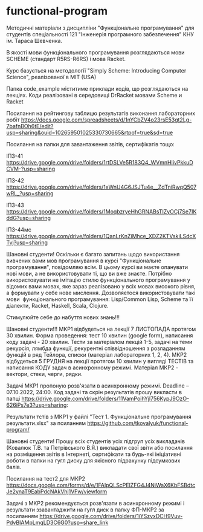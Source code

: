 # functional-program

Методичні матеріали з дисципліни "Функціональне програмування" для студентів спеціальності 121 "Інженерія програмного забезпечення" КНУ ім. Тараса Шевченка. 

В якості мови функціонального програмування розглядаються мови SCHEME (стандарт R5RS-R6RS)  і мова Racket. 

Курс базується на методології "Simply Scheme: Introducing Computer Science", реалізованої в MIT (USA)

Папка code_example міститиме приклади кодів, що розглядаються на лекціях.  Коди реалізовані в середовищі DrRacket мовами Scheme  и Racket

Посилання на рейтингову таблицю результатів виконання лабораторних робіт
https://docs.google.com/spreadsheets/d/1nYCbZV4o23rsE53gt2Lg-7bafnBOh6tE/edit?usp=sharing&ouid=102659501025330730665&rtpof=true&sd=true

Посилання на папки для завантаження звітів, сертифікатів тощо:

ІПЗ-41   https://drive.google.com/drive/folders/1rtDSLVe5R183Q4_WVmnHIivPkkuDCVM-?usp=sharing

ІПЗ-42   https://drive.google.com/drive/folders/1xWnU4G6JSJTu4e__ZdTniRwqQ507wRL_?usp=sharing

ІПЗ-43   https://drive.google.com/drive/folders/1MoqbzryeHhGRNABsTIZyOCj7Se7IKddG?usp=sharing

ІПЗ-44мс https://drive.google.com/drive/folders/1QanLrKnZiMhce_XDZ2KTVskiLSdcXTvj?usp=sharing

 
Шановні студенти! Оскільки є багато запитань щодо використання вивчених вами мов програмування в курсі "Функціональне програмування", повідомляю всім. В цьому курсі ви маєте опанувати нові мови, а не використовувати ті, що ви вже знаєте. Потрібно використовувати не імітацію стилю функціонального програмування у відомих вами мовах, яке зараз реалізовано у всіх мовах високого рівня, а формувати у себе нове мислення. Дозволяєтося використовувати такі мови  функціонального програмування: Lisp/Common Lisp, Scheme та її діалекти, Racket, Haskell, Scala, Clojure. 

Стимулюйте себе до набуття нових знань!!! 

Шановні студенти!!! МКР1 відбудеться на лекції 7 ЛИСТОПАДА протягом 30 хвилин. Форма проведення: тест 10 хвилин (google form), написання коду задачі - 20 хвилин. Тести за матеріалом лекцій 1-5, задачі на теми рекурсія, лямбда функції, рекурентні співвідношення з розладанням функцій в ряд Тейлора, списки (матеріал лабораторних 1, 2, 4). МКР2 відбудеться 5 ГРУДНЯ на лекції протягом 10 хвилин у вигляді ТЕСТІВ та написання КОДУ задач в асинхронному режимі. Матеріал МКР2 - вектори, стеки, черги, рядки.

Задачі МКР1 пропоную розв'язати в асинхронному режимі. Deadline – 07.10.2022, 24:00. Код задачі та скрін результатів прошу викласти в папці https://drive.google.com/drive/folders/11VamPoihYjl756KypJ9OzO-626iPs7e3?usp=sharing: 

Результати тстів з МКР1 у файлі "Тест 1. Функціональне програмування результати.xlsx" за псиланням https://github.com/tkovalyuk/functional-program/

Шановні студенти! Прошу всіх студентів усіх підгруп усіх викладачів (Ковалюк Т.В. та Петрівського В.Я.) викладати свої звіти або посилання на розміщення звітів в Інтернеті, сертифікати та будь-які ініціативні роботи в папки на гугл диску для якісного підрахунку підсумкових балів. 


Посилання на тест2 для МКР2
https://docs.google.com/forms/d/e/1FAIpQLScPElZFG4J4NiWaX6KbFSBdtcJe2ynaT9EabPdcNAkVhj1VFw/viewform

Задачі з МКР2 рекомендується розв'язати  в асинхронному режимі і результати ззавантаджити на гугл диск в папку ФП-МКР2 за посиланням https://drive.google.com/drive/folders/1iYSzvxDCH9Vuv-PdvBIAMpLmqLD3C6G0?usp=share_link
